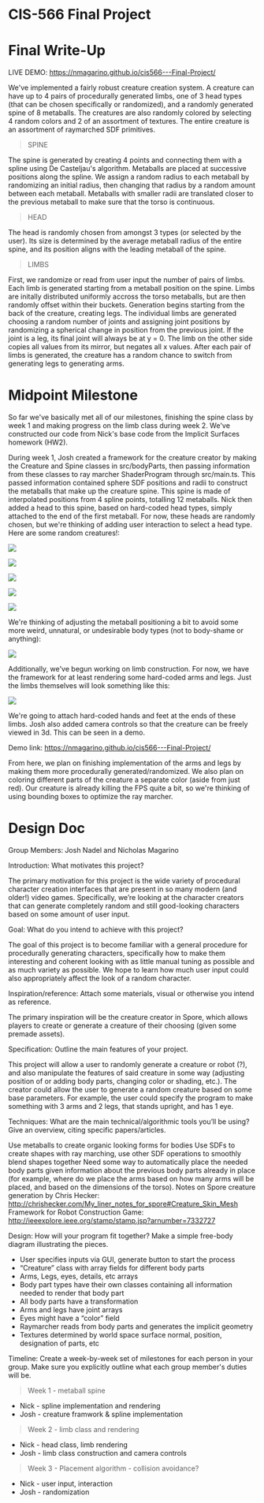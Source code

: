 
# CIS-566 Final Project

# Final Write-Up

LIVE DEMO: https://nmagarino.github.io/cis566---Final-Project/ 

We've implemented a fairly robust creature creation system.  A creature can have up to 4 pairs of procedurally generated limbs, one of 3 head types (that can be chosen specifically or randomized), and a randomly generated spine of 8 metaballs.  The creatures are also randomly colored by selecting 4 random colors and 2 of an assortment of textures.  The entire creature is an assortment of raymarched SDF primitives.

> SPINE

The spine is generated by creating 4 points and connecting them with a spline using De Casteljau's algorithm.  Metaballs are placed at successive positions along the spline.  We assign a random radius to each metaball by randomizing an initial radius, then changing that radius by a random amount between each metaball.  Metaballs with smaller radii are translated closer to the previous metaball to make sure that the torso is continuous.  

> HEAD

The head is randomly chosen from amongst 3 types (or selected by the user). Its size is determined by the average metaball radius of the entire spine, and its position aligns with the leading metaball of the spine.

> LIMBS

First, we randomize or read from user input the number of pairs of limbs.  Each limb is generated starting from a metaball position on the spine.  Limbs are initally distributed uniformly accross the torso metaballs, but are then randomly offset within their buckets. Generation begins starting from the back of the creature, creating legs. The individual limbs are generated choosing a random number of joints and assigning joint positions by randomizing a spherical change in position from the previous joint. If the joint is a leg, its final joint will always be at y = 0. The limb on the other side copies all values from its mirror, but negates all x values. After each pair of limbs is generated, the creature has a random chance to switch from generating legs to generating arms. 

# Midpoint Milestone
 
So far we've basically met all of our milestones, finishing the spine class by week 1 and making progress on the limb class during week 2.  We've constructed our code from Nick's base code from the Implicit Surfaces homework (HW2).  

During week 1, Josh created a framework for the creature creator by making the Creature and Spine classes in src/bodyParts, then passing information from these classes to ray marcher ShaderProgram through src/main.ts.  This passed information contained sphere SDF positions and radii to construct the metaballs that make up the creature spine.  This spine is made of interpolated positions from 4 spline points, totalling 12 metaballs.
Nick then added a head to this spine, based on hard-coded head types, simply attached to the end of the first metaball.  For now, these heads are randomly chosen, but we're thinking of adding user interaction to select a head type.  Here are some random creatures!:

![](larvae.PNG)

![](dino.PNG)

![](bigBoy.PNG)

![](raptor.PNG)

![](longboy.PNG)

We're thinking of adjusting the metaball positioning a bit to avoid some more weird, unnatural, or undesirable body types (not to body-shame or anything):

![](grossboy.PNG)

Additionally, we've begun working on limb construction.  For now, we have the framework for at least rendering some hard-coded arms and legs.  Just the limbs themselves will look something like this:

![](limbs.PNG)

We're going to attach hard-coded hands and feet at the ends of these limbs.  Josh also added camera controls so that the creature can be freely viewed in 3d.  This can be seen in a demo.

Demo link: https://nmagarino.github.io/cis566---Final-Project/ 

From here, we plan on finishing implementation of the arms and legs by making them more procedurally generated/randomized.  We also plan on coloring different parts of the creature a separate color (aside from just red).  Our creature is already killing the FPS quite a bit, so we're thinking of using bounding boxes to optimize the ray marcher.

# Design Doc

Group Members: Josh Nadel and Nicholas Magarino

Introduction: What motivates this project?

The primary motivation for this project is the wide variety of procedural character creation interfaces that are present in so many modern (and older!) video games.  Specifically, we’re looking at the character creators that can generate completely random and still good-looking characters based on some amount of user input.

Goal: What do you intend to achieve with this project?

The goal of this project is to become familiar with a general procedure for procedurally generating characters, specifically how to make them interesting and coherent looking with as little manual tuning as possible and as much variety as possible.  We hope to learn how much user input could also appropriately affect the look of a random character.

Inspiration/reference: Attach some materials, visual or otherwise you intend as reference.

The primary inspiration will be the creature creator in Spore, which allows players to create or generate a creature of their choosing (given some premade assets).

Specification: Outline the main features of your project.

This project will allow a user to randomly generate a creature or robot (?), and also manipulate the features of said creature in some way (adjusting position of or adding body parts, changing color or shading, etc.).  The creator could allow the user to generate a random creature based on some base parameters.  For example, the user could specify the program to make something with 3 arms and 2 legs, that stands upright, and has 1 eye.

Techniques: What are the main technical/algorithmic tools you’ll be using? Give an overview, citing specific papers/articles.

Use metaballs to create organic looking forms for bodies
Use SDFs to create shapes with ray marching, use other SDF operations to smoothly blend shapes together
Need some way to automatically place the needed body parts given information about the previous body parts already in place (for example, where do we place the arms based on how many arms will be placed, and based on the dimensions of the torso).
Notes on Spore creature generation by Chris Hecker: http://chrishecker.com/My_liner_notes_for_spore#Creature_Skin_Mesh
Framework for Robot Construction Game: http://ieeexplore.ieee.org/stamp/stamp.jsp?arnumber=7332727

Design: How will your program fit together? Make a simple free-body diagram illustrating the pieces.

* User specifies inputs via GUI, generate button to start the process
* “Creature” class with array fields for different body parts
* Arms, Legs, eyes, details, etc arrays
* Body part types have their own classes containing all information needed to render that body part
* All body parts have a transformation
* Arms and legs have joint arrays
* Eyes might have a “color” field
* Raymarcher reads from body parts and generates the implicit geometry
* Textures determined by world space surface normal, position, designation of parts, etc

Timeline: Create a week-by-week set of milestones for each person in your group. Make sure you explicitly outline what each group member's duties will be.

> Week 1 - metaball spine
- Nick - spline implementation and rendering
- Josh - creature framwork & spline implementation
> Week 2 - limb class and rendering
- Nick - head class, limb rendering
- Josh - limb class construction and camera controls
> Week  3 - Placement algorithm - collision avoidance?
- Nick - user input, interaction
- Josh - randomization



